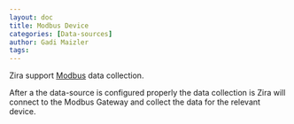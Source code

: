 ```yaml
---
layout: doc
title: Modbus Device
categories: [Data-sources]
author: Gadi Maizler
tags: 
---
```

Zira support [Modbus](https://en.wikipedia.org/wiki/Modbus) data collection. 

After a the data-source is configured properly the data collection is Zira will connect to the Modbus Gateway and collect the data for the relevant device.

